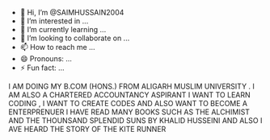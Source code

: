 - 👋 Hi, I’m @SAIMHUSSAIN2004
- 👀 I’m interested in ...
- 🌱 I’m currently learning ...
- 💞️ I’m looking to collaborate on ...
- 📫 How to reach me ...
- 😄 Pronouns: ...
- ⚡ Fun fact: ...

<!---
SAIMHUSSAIN2004/SAIMHUSSAIN2004 is a ✨ special ✨ repository because its `README.md` (this file) appears on your GitHub profile.
You can click the Preview link to take a look at your changes.
--->
I AM DOING MY B.COM (HONS.) FROM ALIGARH MUSLIM UNIVERSITY . I AM ALSO A CHARTERED ACCOUNTANCY ASPIRANT 
I WANT TO LEARN CODING , I WANT TO CREATE CODES AND ALSO WANT TO BECOME A ENTERPRENUER 
I HAVE READ MANY BOOKS SUCH AS THE ALCHIMIST AND THE THOUNSAND SPLENDID SUNS BY KHALID HUSSEINI AND ALSO I AVE HEARD THE STORY OF THE KITE RUNNER
